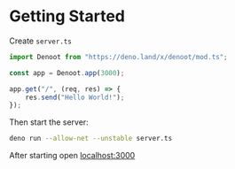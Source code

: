 # Getting Started
Create `server.ts`
```ts
import Denoot from "https://deno.land/x/denoot/mod.ts";

const app = Denoot.app(3000);

app.get("/", (req, res) => {
    res.send("Hello World!");
});
```
Then start the server:
```sh
deno run --allow-net --unstable server.ts
```
After starting open [localhost:3000](http://localhost:3000)
